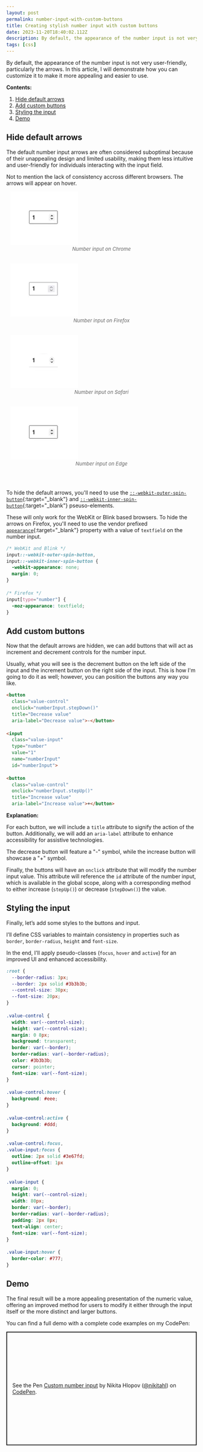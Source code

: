 ```yaml
---
layout: post
permalink: number-input-with-custom-buttons
title: Creating stylish number input with custom buttons
date: 2023-11-20T18:40:02.112Z
description: By default, the appearance of the number input is not very user-friendly, particularly the arrows. In this article, I will demonstrate how you can customize it to make it more appealing and easier to use.
tags: [css]
---
```


By default, the appearance of the number input is not very user-friendly, particularly the arrows. In this article, I will demonstrate how you can customize it to make it more appealing and easier to use.

**Contents:**
1. [Hide default arrows](#hide-default-arrows)
2. [Add custom buttons](#add-custom-buttons)
3. [Styling the input](#styling-the-input)
4. [Demo](#demo)


## Hide default arrows

The default number input arrows are often considered suboptimal because of their unappealing design and limited usability, making them less intuitive and user-friendly for individuals interacting with the input field.

Not to mention the lack of consistency accross different browsers. The arrows will appear on hover.

<style>
.image-grid{display:flex;justify-content:space-evenly;flex-wrap:wrap;margin:0 0 30px}
.image-grid figcaption{font-size:13px;color:#666;font-style:italic;text-align:center}
.image-grid figure{margin:0 10px 30px;flex:1 0 47%}
.vertical{width:60%}
</style>
<div class="image-grid">
  <figure>
    <img class="shadow" loading="lazy" src="/images/html-elements/number-input-chrome.webp" alt="Number input on Chrome browser">
    <figcaption>Number input on Chrome</figcaption>
  </figure>
  <figure>
    <img class="shadow" loading="lazy" src="/images/html-elements/number-input-firefox.webp" alt="Number input on Firefox browser">
    <figcaption>Number input on Firefox</figcaption>
  </figure>
  <figure>
    <img class="shadow" loading="lazy" src="/images/html-elements/number-input-safari.webp" alt="Number input on Safari browser">
    <figcaption>Number input on Safari</figcaption>
  </figure>
  <figure>
    <img class="shadow" loading="lazy" src="/images/html-elements/number-input-edge.webp" alt="Number input on Edge browser">
    <figcaption>Number input on Edge</figcaption>
  </figure>
</div>

To hide the default arrows, you'll need to use the [`::-webkit-outer-spin-button`](https://developer.mozilla.org/en-US/docs/Web/CSS/::-webkit-outer-spin-button){:target="_blank"} and [`::-webkit-inner-spin-button`](https://developer.mozilla.org/en-US/docs/Web/CSS/::-webkit-inner-spin-button){:target="_blank"} pseuso-elements.

These will only work for the WebKit or Blink based browsers. To hide the arrows on Firefox, you'll need to use the vendor prefixed [`appearance`](https://developer.mozilla.org/en-US/docs/Web/CSS/appearance){:target="_blank"} property with a value of `textfield` on the number input.

```css
/* WebKit and Blink */
input::-webkit-outer-spin-button,
input::-webkit-inner-spin-button {
  -webkit-appearance: none;
  margin: 0;
}

/* Firefox */
input[type="number"] {
  -moz-appearance: textfield;
}
```

## Add custom buttons

Now that the default arrows are hidden, we can add buttons that will act as increment and decrement controls for the number input.

Usually, what you will see is the decrement button on the left side of the input and the increment button on the right side of the input. This is how I'm going to do it as well; however, you can position the buttons any way you like.

```html
<button
  class="value-control"
  onclick="numberInput.stepDown()"
  title="Decrease value"
  aria-label="Decrease value">-</button>

<input
  class="value-input"
  type="number"
  value="1"
  name="numberInput"
  id="numberInput">

<button
  class="value-control"
  onclick="numberInput.stepUp()"
  title="Increase value"
  aria-label="Increase value">+</button>
```

**Explanation:**

For each button, we will include a `title` attribute to signify the action of the button. Additionally, we will add an `aria-label` attribute to enhance accessibility for assistive technologies.

The decrease button will feature a "-" symbol, while the increase button will showcase a "+" symbol.

Finally, the buttons will have an `onclick` attribute that will modify the number input value. This attribute will reference the `id` attribute of the number input, which is available in the global scope, along with a corresponding method to either increase (`stepUp()`) or decrease (`stepDown()`) the value.

## Styling the input

Finally, let’s add some styles to the buttons and input.

I’ll define CSS variables to maintain consistency in properties such as `border`, `border-radius`, `height` and `font-size`.

In the end, I'll apply pseudo-classes (`focus`, `hover` and `active`) for an improved UI and enhanced accessibility.


```css
:root {
  --border-radius: 3px;
  --border: 2px solid #3b3b3b;
  --control-size: 38px;
  --font-size: 20px;
}

.value-control {
  width: var(--control-size);
  height: var(--control-size);
  margin: 0 8px;
  background: transparent;
  border: var(--border);
  border-radius: var(--border-radius);
  color: #3b3b3b;
  cursor: pointer;
  font-size: var(--font-size);
}

.value-control:hover {
  background: #eee;
}

.value-control:active {
  background: #ddd;
}

.value-control:focus,
.value-input:focus {
  outline: 2px solid #3e67fd;
  outline-offset: 1px
}

.value-input {
  margin: 0;
  height: var(--control-size);
  width: 80px;
  border: var(--border);
  border-radius: var(--border-radius);
  padding: 2px 8px;
  text-align: center;
  font-size: var(--font-size);
}

.value-input:hover {
  border-color: #777;
}
```

## Demo

The final result will be a more appealing presentation of the numeric value, offering an improved method for users to modify it either through the input itself or the more distinct and larger buttons.

You can find a full demo with a complete code examples on my CodePen:

<p class="codepen" data-height="300" data-default-tab="result" data-slug-hash="bGzLYyL" data-user="nikitahl" style="height: 300px; box-sizing: border-box; display: flex; align-items: center; justify-content: center; border: 2px solid; margin: 1em 0; padding: 1em;">
  <span>See the Pen <a href="https://codepen.io/nikitahl/pen/bGzLYyL">
  Custom number input</a> by Nikita Hlopov (<a href="https://codepen.io/nikitahl">@nikitahl</a>)
  on <a href="https://codepen.io">CodePen</a>.</span>
</p>
